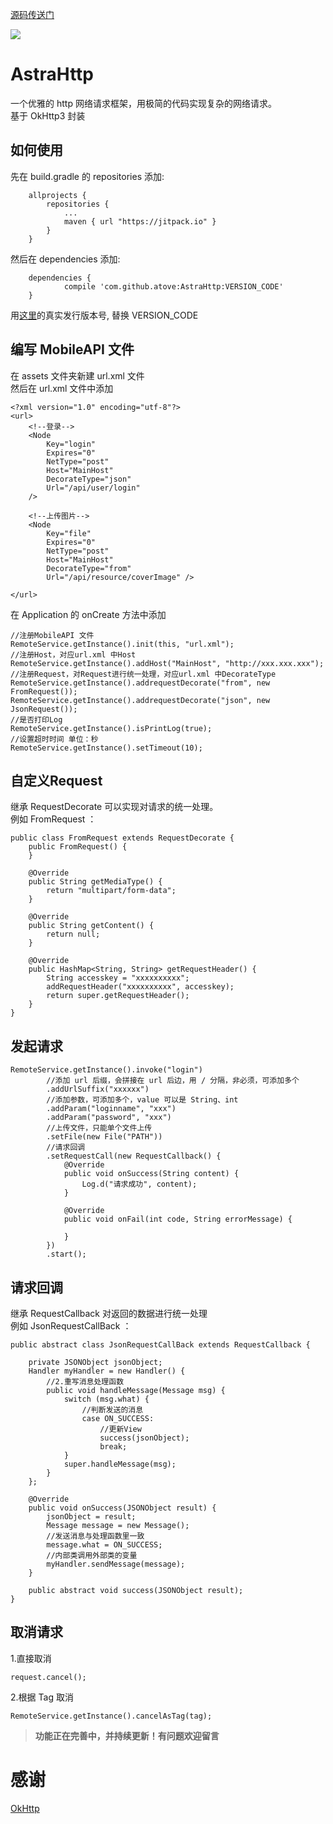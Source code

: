[源码传送门](https://github.com/atove/AstraHttp)

[![](https://jitpack.io/v/atove/AstraHttp.svg)](https://jitpack.io/#atove/AstraHttp)

# AstraHttp  
一个优雅的 http 网络请求框架，用极简的代码实现复杂的网络请求。  
基于 OkHttp3 封装

## 如何使用  
先在 build.gradle 的 repositories 添加:
```
	allprojects {
		repositories {
			...
			maven { url "https://jitpack.io" }
		}
	}
```
然后在 dependencies 添加:
```
	dependencies {
	        compile 'com.github.atove:AstraHttp:VERSION_CODE'
	}
```
用[这里](https://github.com/atove/AstraHttp/releases)的真实发行版本号, 替换 VERSION_CODE

## 编写 MobileAPI 文件  
在 assets 文件夹新建 url.xml 文件  
然后在 url.xml 文件中添加
```
<?xml version="1.0" encoding="utf-8"?>
<url>
    <!--登录-->
    <Node
        Key="login"
        Expires="0"
        NetType="post"
        Host="MainHost"
        DecorateType="json"
        Url="/api/user/login"
    />

    <!--上传图片-->
    <Node
        Key="file"
        Expires="0"
        NetType="post"
        Host="MainHost"
        DecorateType="from"
        Url="/api/resource/coverImage" />

</url>
```
在 Application 的 onCreate 方法中添加
```
//注册MobileAPI 文件
RemoteService.getInstance().init(this, "url.xml");
//注册Host，对应url.xml 中Host
RemoteService.getInstance().addHost("MainHost", "http://xxx.xxx.xxx");
//注册Request，对Request进行统一处理，对应url.xml 中DecorateType
RemoteService.getInstance().addrequestDecorate("from", new FromRequest());
RemoteService.getInstance().addrequestDecorate("json", new JsonRequest());
//是否打印Log
RemoteService.getInstance().isPrintLog(true);
//设置超时时间 单位：秒
RemoteService.getInstance().setTimeout(10);
```

## 自定义Request
继承 RequestDecorate 可以实现对请求的统一处理。  
例如 FromRequest ：
```
public class FromRequest extends RequestDecorate {
    public FromRequest() {
    }

    @Override
    public String getMediaType() {
        return "multipart/form-data";
    }

    @Override
    public String getContent() {
        return null;
    }

    @Override
    public HashMap<String, String> getRequestHeader() {
        String accesskey = "xxxxxxxxxx";
        addRequestHeader("xxxxxxxxxx", accesskey);
        return super.getRequestHeader();
    }
}
```
## 发起请求
```
RemoteService.getInstance().invoke("login")
        //添加 url 后缀，会拼接在 url 后边，用 / 分隔，非必须，可添加多个
        .addUrlSuffix("xxxxxx")
        //添加参数，可添加多个，value 可以是 String、int
        .addParam("loginname", "xxx")
        .addParam("password", "xxx")
        //上传文件，只能单个文件上传
        .setFile(new File("PATH"))
        //请求回调
        .setRequestCall(new RequestCallback() {
            @Override
            public void onSuccess(String content) {
                Log.d("请求成功", content);
            }

            @Override
            public void onFail(int code, String errorMessage) {

            }
        })
        .start();
```
## 请求回调
继承 RequestCallback 对返回的数据进行统一处理  
例如 JsonRequestCallBack ：
```
public abstract class JsonRequestCallBack extends RequestCallback {

    private JSONObject jsonObject;
    Handler myHandler = new Handler() {
        //2.重写消息处理函数
        public void handleMessage(Message msg) {
            switch (msg.what) {
                //判断发送的消息
                case ON_SUCCESS:
                    //更新View
                    success(jsonObject);
                    break;
            }
            super.handleMessage(msg);
        }
    };

    @Override
    public void onSuccess(JSONObject result) {
        jsonObject = result;
        Message message = new Message();
        //发送消息与处理函数里一致
        message.what = ON_SUCCESS;
        //内部类调用外部类的变量
        myHandler.sendMessage(message);
    }

    public abstract void success(JSONObject result);
}
```
## 取消请求
1.直接取消
```
request.cancel();
```
2.根据 Tag 取消
```
RemoteService.getInstance().cancelAsTag(tag);
```

>**功能正在完善中，并持续更新！有问题欢迎留言**

# 感谢  
[OkHttp](http://square.github.io/okhttp/)
